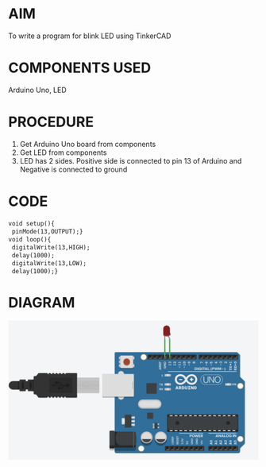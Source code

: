 # AIM
To write a program for blink LED using TinkerCAD
# COMPONENTS USED
Arduino Uno, LED
# PROCEDURE
1. Get Arduino Uno board from components
2. Get LED from components
3. LED has 2 sides. Positive side is connected to pin 13 of Arduino and Negative is connected to ground
# CODE
```
void setup(){
 pinMode(13,OUTPUT);}
void loop(){
 digitalWrite(13,HIGH);
 delay(1000);
 digitalWrite(13,LOW);
 delay(1000);}
```
# DIAGRAM
![Diagram](/Semester-7/Cyber-Physical-Systems/images/1(a).PNG)
